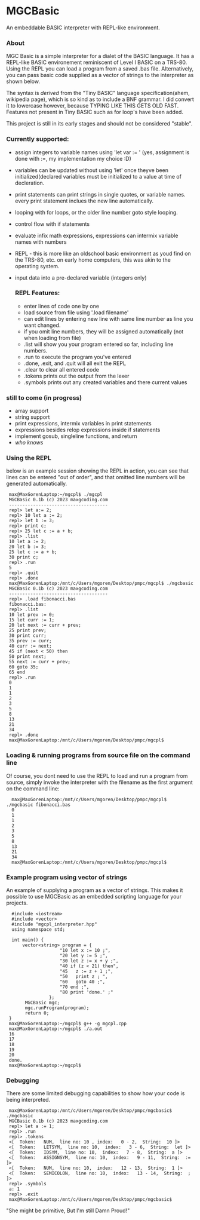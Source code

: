 # MGCBasic
An embeddable BASIC interpreter with REPL-like environment.

### About
MGC Basic is a simple interpreter for a dialet of the BASIC language. It has a REPL-like BASIC environement reminiscent of Level I BASIC on a TRS-80.
Using the REPL you can load a program from a saved .bas file. Alternatively, you can pass basic code supplied as a vector of strings to the interpreter as shown below.

The syntax is *derived* from the "Tiny BASIC" language specification(ahem, wikipedia page), which is so kind as to include a BNF grammar.
I did convert it to lowercase however, because TYPING LIKE THIS GETS OLD FAST. Features not present in Tiny BASIC such as for loop's have been added.

This project is still in its early stages and should not be considered "stable".

### Currently supported:
  - assign integers to variable names using 'let var := <number>' (yes, assignment is done with :=, my implementation my choice :D)
  - variables can be updated without using 'let' once theyve been initialized(declared variables must be initialized to a value at time of decleration.
  - print statements can print strings in single quotes, or variable names. every print statement inclues the new line automatically.
  - looping with for loops, or the older line number goto style looping.
  - control flow with if statements
  - evaluate infix math expressions, expressions can intermix variable names with numbers 
  - REPL - this is more like an oldschool basic environment as youd find on the TRS-80, etc. on early home computers, this was akin to the operating system.
  - input data into a pre-declared variable (integers only)
  
    ### REPL Features:
    - enter lines of code one by one
    - load source from file using '.load filename' 
    - can edit lines by entering new line with same line number as line you want changed.
    - if you omit line numbers, they will be assigned automatically (not when loading from file)
    - .list will show you your program entered so far, including line numbers.
    - .run to execute the program you've entered
    - .done, .exit, and .quit will all exit the REPL
    - .clear to clear all entered code
    - .tokens prints out the output from the lexer
    - .symbols prints out any created variables and there current values

  ### still to come (in progress)
   - array support
   - string support
   - print expressions, intermix variables in print statements
   - expressions besides relop expressions inside if statements
   - implement gosub, singleline functions, and return
   - *who knows*

    
 ### Using the REPL
 below is an example session showing the REPL in action, you can see that lines can be entered "out of order", and that
 omitted line numbers will be generated automatically.
     
     max@MaxGorenLaptop:~/mgcpl$ ./mgcpl
     MGCBasic 0.1b (c) 2023 maxgcoding.com
     -------------------------------------
     repl> let a:= 2;
     repl> 10 let a := 2;        
     repl> let b := 3;
     repl> print c;
     repl> 25 let c := a + b;
     repl> .list
     10 let a := 2;
     20 let b := 3;
     25 let c := a + b;
     30 print c;
     repl> .run
     5
     repl> .quit
     repl> .done
     max@MaxGorenLaptop:/mnt/c/Users/mgoren/Desktop/pmpc/mgcpl$ ./mgcbasic 
     MGCBasic 0.1b (c) 2023 maxgcoding.com
     -------------------------------------
     repl> .load fibonacci.bas
     fibonacci.bas: 
     repl> .list
     10 let prev := 0;
     15 let curr := 1;
     20 let next := curr + prev;
     25 print prev;
     30 print curr;
     35 prev := curr;
     40 curr := next;
     45 if (next < 50) then
     50 print next;
     55 next := curr + prev;
     60 goto 35;
     65 end
     repl> .run
     0 
     1
     1
     2
     3
     5
     8
     13
     21
     34
     repl> .done
     max@MaxGorenLaptop:/mnt/c/Users/mgoren/Desktop/pmpc/mgcpl$

### Loading & running programs from source file on the command line
Of course, you dont need to use the REPL to load and run a program from source, simply invoke the interpreter with the filename as the first argument
on the command line:
     
      max@MaxGorenLaptop:/mnt/c/Users/mgoren/Desktop/pmpc/mgcpl$ ./mgcbasic fibonacci.bas 
      0  
      1  
      1  
      2  
      3  
      5  
      8  
      13 
      21 
      34 
      max@MaxGorenLaptop:/mnt/c/Users/mgoren/Desktop/pmpc/mgcpl$
  
### Example program using vector of strings
An example of supplying a program as a vector of strings. This makes it possible to use
MGCBasic as an embedded scripting language for your projects.
      
      #include <iostream>
      #include <vector>
      #include "mgcpl_interpreter.hpp"
      using namespace std;

      int main() {
          vector<string> program = {
                        "10 let x := 10 ;",
                        "20 let y := 5 ;",
                        "30 let z := x + y ;",
                        "40 if (z < 21) then",
                        "45   z := z + 1 ;",
                        "50   print z ; ",
                        "60   goto 40 ;",
                        "70 end ;",
                        "80 print 'done.' ;"
                    };
           MGCBasic mgc;
           mgc.runProgram(program);
           return 0;
     }
     max@MaxGorenLaptop:~/mgcpl$ g++ -g mgcpl.cpp
     max@MaxGorenLaptop:~/mgcpl$ ./a.out
     16 
     17 
     18 
     19 
     20 
     done.
     max@MaxGorenLaptop:~/mgcpl$

### Debugging
There are some limited debugging capabilities to show how your code is being interpreted.

     max@MaxGorenLaptop:/mnt/c/Users/mgoren/Desktop/pmpc/mgcbasic$ ./mgcbasic
     MGCBasic 0.1b (c) 2023 maxgcoding.com
     repl> let a := 1;
     repl> .run 
     repl> .tokens
     <[  Token:   NUM,  line no: 10 , index:   0 - 2,  String:  10 ]>
     <[  Token:   LETSYM,  line no: 10,  index:   3 - 6,  String:  let ]>
     <[  Token:   IDSYM,  line no: 10,  index:   7 - 8,  String:  a ]>
     <[  Token:   ASSIGNSYM,  line no: 10,  index:   9 - 11,  String:  := ]>
     <[  Token:   NUM,  line no: 10,  index:   12 - 13,  String:  1 ]>
     <[  Token:   SEMICOLON,  line no: 10,  index:   13 - 14,  String:  ; ]>
     repl> .symbols
     a: 1
     repl> .exit
     max@MaxGorenLaptop:/mnt/c/Users/mgoren/Desktop/pmpc/mgcbasic$ 


"She might be primitive, But I'm still Damn Proud!"

